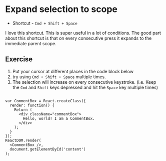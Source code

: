 Expand selection to scope
==========================

* Shortcut - `Cmd + Shift + Space`

I love this shortcut. This is super useful in a lot of conditions. The good
part about this shortcut is that on every consecutive press it expands to the 
immediate parent scope.

Exercise
---------

1. Put your cursor at different places in the code block below
2. try using `Cmd + Shift + Space` multiple times.
3. The selection will increase on every consecutive keystroke. (i.e. Keep the 
   `Cmd` and `Shift` keys depressed and hit the `Space` key multiple times)


```

var CommentBox = React.createClass({
  render: function() {
    Return (
      <div className="commentBox">
        Hello, world! I am a CommentBox.
      </div>
    );
  }
});
ReactDOM.render(
  <CommentBox />,
  document.getElementById('content')
);


```